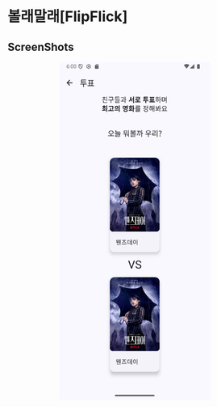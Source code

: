# 볼래말래[FlipFlick]
## ScreenShots

<p align="center">
<img src="docs/images/screenshot1.png" alt="screenshot1" width="300px" style="display:block; margin:auto;"/>